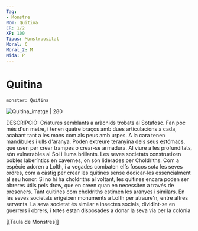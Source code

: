 ```yaml
---
Tag:
- Monstre
Nom: Quitina
CR: 1/2
XP: 100
Tipus: Monstruositat
Moral: C
Moral_2: M
Mida: P
---
```

# Quitina

```statblock
monster: Quitina
```

![Quitina_imatge | 280](https://static.wikia.nocookie.net/forgottenrealms/images/7/77/Chitine-5e.jpg/revision/latest/scale-to-width-down/350?cb=20171010185049)

DESCRIPCIÓ: 
Criatures semblants a aràcnids trobats al Sotafosc. Fan poc més d'un metre, i tenen quatre braços amb dues articulacions a cada, acabant tant a les mans com als peus amb urpes. A la cara tenen mandíbules i ulls d'aranya. Poden extreure teranyina dels seus estómacs, que usen per crear trampes o crear-se armadura. Al viure a les profunditats, són vulnerables al Sol i llums brillants. Les seves societats construeixen pobles laberíntics en cavernes, on són liderades per Choldriths. Com a espècie adoren a Lolth, i a vegades combaten elfs foscos sota les seves ordres, com a càstig per crear les quitines sense dedicar-les essencialment al seu honor. Si no hi ha choldriths al voltant, les quitines encara poden ser obreres útils pels drow, que en creen quan en necessiten a través de presoners. Tant quitines com choldriths estimen les aranyes i similars. En les seves societats erigeixen monuments a Lolth per atraure'n, entre altres servents. La seva societat és similar a insectes socials, dividint-se en guerrers i obrers, i totes estan disposades a donar la seva via per la colònia

[[Taula de Monstres]]
